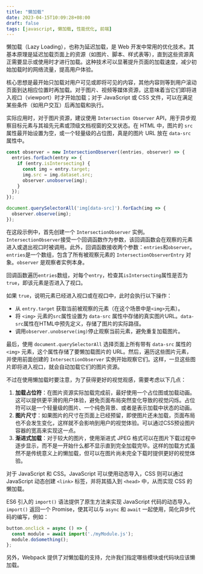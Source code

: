 ```yaml
---
title: "懒加载"
date: 2023-04-15T10:09:28+08:00
draft: false
tags: [javascript, 懒加载, 性能优化, 前端]
---
```


懒加载（Lazy Loading），也称为延迟加载，是 Web 开发中常用的优化技术。其基本原理是延迟加载页面上的资源（如图片、脚本、样式表等），直到这些资源真正需要显示或使用时才进行加载。这种技术可以显著提升页面的加载速度，减少初始加载时的网络流量，提高用户体验。

核心思想是最开始只加载对用户可见或即将可见的内容，其他内容则等到用户滚动页面到达相应位置时再加载。对于图片、视频等媒体资源，这意味着当它们即将进入视口（viewport）时才开始加载；对于 JavaScript 或 CSS 文件，可以在满足某些条件（如用户交互）后再加载和执行。

实际应用时，对于图片资源，建议使用 `Intersection Observer` API，用于异步观察目标元素与其祖先元素或顶级文档视窗的交叉状态。在 HTML 中，图片的 `src` 属性最开始设置为空，或一个轻量级的占位图，真是的图片 URL 放在 `data-src` 属性中。

```js
const observer = new IntersectionObserver((entries, observer) => {
  entries.forEach(entry => {
    if (entry.isIntersecting) {
      const img = entry.target;
      img.src = img.dataset.src;
      observer.unobserve(img);
    }
  });
});

document.querySelectorAll('img[data-src]').forEach(img => {
  observer.observe(img);
});
```

在这段示例中，首先创建一个 `IntersectionObserver` 实例。`IntersectionObserver`接受一个回调函数作为参数，该回调函数会在观察的元素进入或退出视口时被调用。此外，回调函数接收两个参数：`entries`和`observer`。`entries`是一个数组，包含了所有被观察元素的 `IntersectionObserverEntry` 对象。`observer` 是观察者实例本身。

回调函数遍历`entries`数组，对每个`entry`，检查其`isIntersecting`属性是否为`true`，即该元素是否进入了视口。

如果 `true`，说明元素已经进入视口或在视口中，此时会执行以下操作：

- 从 `entry.target` 获取当前被观察的元素（在这个场景中是`<img>`元素）。
- 将 `<img>` 元素的`src`属性设置为 `data-src` 属性中存储的真实图片URL。`data-src`属性在HTML中预先定义，存储了图片的实际路径。
- 调用`observer.unobserve(img)`停止观察当前元素，避免重复加载图片。

最后，使用 `document.querySelectorAll` 选择页面上所有带有 `data-src` 属性的 `<img>` 元素，这个属性存储了要懒加载图片的 URL。然后，遍历这些图片元素，并使用前面创建的 `IntersectionObserver` 实例开始观察它们。这样，一旦这些图片即将进入视口，就会自动加载它们的图片资源。

不过在使用懒加载时要注意，为了获得更好的视觉观感，需要考虑以下几点：

1. **加载占位符**：在图片资源实际加载完成前，最好使用一个占位图或加载动画。这可以提供更平滑的用户体验，避免页面布局突然变化导致的视觉闪烁。占位符可以是一个轻量级的图片、一个纯色背景、或者是表示加载中状态的动画。
2. **图片尺寸**：如果图片的尺寸在页面上已经预留，即使图片还未加载，页面布局也不会发生变化，这样就不会影响到用户的视觉体验。可以通过CSS预设图片容器的宽高来实现这一点。
3. **渐进式加载**：对于较大的图片，使用渐进式 JPEG 格式可以在图片下载过程中逐步显示，而不是一开始什么都不显示直到完全加载完毕。这样的加载方式虽然不是传统意义上的懒加载，但可以在图片尚未完全下载时提供更好的视觉体验。

对于 JavaScript 和 CSS。JavaScript 可以使用动态导入，CSS 则可以通过 JavaScript 动态创建 `<link>` 标签，并将其插入到 `<head>` 中，从而实现 CSS 的懒加载。

ES6 引入的 `import()` 语法提供了原生方法来实现 JavaScript 代码的动态导入。`import()` 返回一个 Promise，使其可以与 `async` 和 `await` 一起使用，简化异步代码的编写，例如：

```js
button.onclick = async () => {
  const module = await import('./myModule.js');
  module.doSomething();
};
```

另外，Webpack 提供了对懒加载的支持，允许我们指定哪些模块或代码块应该懒加载。
